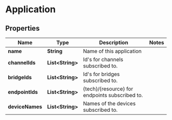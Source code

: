 
# Application

## Properties
Name | Type | Description | Notes
------------ | ------------- | ------------- | -------------
**name** | **String** | Name of this application | 
**channelIds** | **List&lt;String&gt;** | Id&#39;s for channels subscribed to. | 
**bridgeIds** | **List&lt;String&gt;** | Id&#39;s for bridges subscribed to. | 
**endpointIds** | **List&lt;String&gt;** | {tech}/{resource} for endpoints subscribed to. | 
**deviceNames** | **List&lt;String&gt;** | Names of the devices subscribed to. | 



